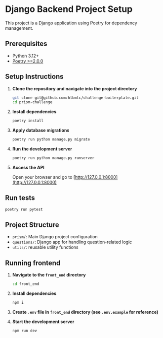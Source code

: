 # Django Backend Project Setup

This project is a Django application using Poetry for dependency management.

## Prerequisites

- Python 3.12+
- [Poetry >=2.0.0](https://python-poetry.org/docs/#installation)

## Setup Instructions

1. **Clone the repository and navigate into the project directory**

   ```bash
   git clone git@github.com:hlbmtc/challenge-boilerplate.git
   cd prism-challenge
   ```

2. **Install dependencies**

   ```bash
   poetry install
   ```

4. **Apply database migrations**

   ```bash
   poetry run python manage.py migrate
   ```

5. **Run the development server**

   ```bash
   poetry run python manage.py runserver
   ```

6. **Access the API**

   Open your browser and go to [http://127.0.0.1:8000](http://127.0.0.1:8000)

## Run tests

```bash
poetry run pytest
```

## Project Structure

- `prism/`: Main Django project configuration
- `questions/`: Django app for handling question-related logic
- `utils/`: reusable utility functions

## Running frontend

1. **Navigate to the `front_end` directory**
   
   ```bash
   cd front_end
   ```

2. **Install dependencies**

   ```bash
   npm i
   ```
   
3. **Create `.env` file in `front_end` directory (see `.env.example` for reference)**

4. **Start the development server**

   ```bash
   npm run dev
   ```
